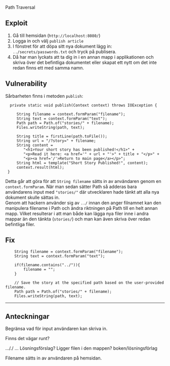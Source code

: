 Path Traversal



## Exploit
1. Gå till hemsidan (`http://localhost:8080/`)
2. Logga in och välj `publish article`
3. I fönstret för att döpa sitt nya dokument lägg in:  `../secrets/passwords.txt` och
   tryck på publisera.
4. Då har man lyckats att ta dig in i en annan mapp i applikationen och skriva över det 
befintliga dokumentet eller skapat ett nytt om det inte redan finns ett med samma namn. 



## Vulnerability 

Sårbarheten finns i metoden ``publish``:

      private static void publish(Context context) throws IOException {
        
         String filename = context.formParam("filename");
         String text = context.formParam("text");
         Path path = Path.of("stories/" + filename);
         Files.writeString(path, text);

         String title = firstLine(path.toFile());
         String url = "/?story=" + filename;
         String content =
            "<h1>Your short story has been published!</h1>" +
            "<p>Read it here: <a href='" + url + "'>" + title + "</p>" +
            "<p><a href='/'>Return to main page</a></p>";
         String html = template("Short Story Published!", content);
         context.result(html);
     }

Detta går att göra för att `String filename` sätts in av användaren genom en `context.formParam`.
När man sedan sätter Path så adderas bara användarens input med `"stories/"` där utvecklaren hade tänkt att alla nya
dokument skulle sättas in. <br>
Genom att hackern använder sig av `../` innan den anger filnamnet kan den manipulera filename i Path och ändra riktningen på Path till en helt annan mapp. 
Vilket resulterar i att man både kan lägga nya filer inne i andra mappar än den tänkta (`stories/`) och man kan även skriva över redan befintliga filer.



## Fix 

        String filename = context.formParam("filename");
        String text = context.formParam("text");

        if(filename.contains("../")){
            filename = "";
        }

        // Save the story at the specified path based on the user-provided filename.
        Path path = Path.of("stories/" + filename);
        Files.writeString(path, text);


------

## Anteckningar

Begränsa vad för input användaren kan skriva in. 

Finns det vägar runt? 

..././ ... Lösningsförslag? Ligger filen i den mappen? boken/lösningsförlag 

Filename sätts in av användaren på hemsidan. 